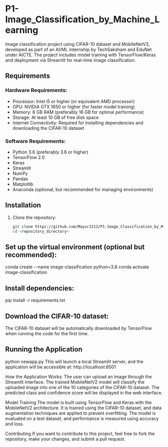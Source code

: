# P1-Image_Classification_by_Machine_Learning
Image classification project using CIFAR-10 dataset and MobileNetV2, developed as part of an AI/ML internship by TechSaksham and EduNet under AICTE. The project includes model training with TensorFlow/Keras and deployment via Streamlit for real-time image classification.

## Requirements

### Hardware Requirements:
- Processor: Intel i5 or higher (or equivalent AMD processor)
- GPU: NVIDIA GTX 1650 or higher (for faster model training)
- Memory: 8 GB RAM (preferably 16 GB for optimal performance)
- Storage: At least 10 GB of free disk space
- Internet Connectivity: Required for installing dependencies and downloading the CIFAR-10 dataset

### Software Requirements:
- Python 3.6 (preferably 3.6 or higher)
- TensorFlow 2.0
- Keras
- Streamlit
- NumPy
- Pandas
- Matplotlib
- Anaconda (optional, but recommended for managing environments)

## Installation

1. Clone the repository:
   ```bash
   git clone https://github.com/Mayur2212/P1-Image_Classification_by_Machine_Learning
   cd <repository_directory>

## Set up the virtual environment (optional but recommended):
  conda create --name image-classification python=3.8
  conda activate image-classification

## Install dependencies:
  pip install -r requirements.txt

## Download the CIFAR-10 dataset:
  The CIFAR-10 dataset will be automatically downloaded by TensorFlow when running the code for the first time.

## Running the Application
  python newapp.py
  This will launch a local Streamlit server, and the application will be accessible at: http://localhost:8501
  
How the Application Works:
The user can upload an image through the Streamlit interface.
The trained MobileNetV2 model will classify the uploaded image into one of the 10 categories of the CIFAR-10 dataset.
The predicted class and confidence score will be displayed in the web interface.

Model Training
The model is built using TensorFlow and Keras with the MobileNetV2 architecture. It is trained using the CIFAR-10 dataset, and data augmentation techniques are applied to prevent overfitting. The model is evaluated on a test dataset, and performance is measured using accuracy and loss.

Contributing
If you want to contribute to this project, feel free to fork the repository, make your changes, and submit a pull request.

   

